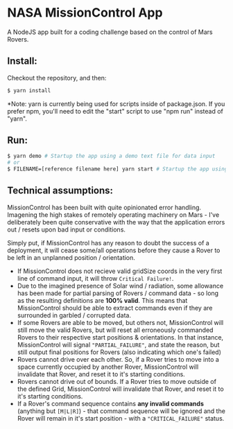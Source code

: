 # NASA MissionControl App
A NodeJS app built for a coding challenge based on the control of Mars Rovers.

## Install:
Checkout the repository, and then:
```bash
$ yarn install
```
*Note: yarn is currently being used for scripts inside of package.json. If you prefer npm, you'll need to edit the "start" script to use "npm run" instead of "yarn".

## Run:
```bash
$ yarn demo # Startup the app using a demo text file for data input
# or
$ FILENAME=[reference filename here] yarn start # Startup the app using your own text file input
```

## Technical assumptions:
MissionControl has been built with quite opinionated error handling.
Imagening the high stakes of remotely operating machinery on Mars - I've deliberately been quite conservative with the way that the application errors out / resets upon bad input or conditions.

Simply put, if MissionControl has any reason to doubt the success of a deployment, it will cease some/all operations before they cause a Rover to be left in an unplanned position / orientation.

- If MissionControl does not recieve valid gridSize coords in the very first line of command input, it will throw `Critical Failure!`.
- Due to the imagined presence of Solar wind / radiation, some allowance has been made for partial parsing of Rovers / command data - so long as the resulting definitions are **100% valid**. This means that MissionControl should be able to extract commands even if they are surrounded in garbled / corrupted data.
- If some Rovers are able to be moved, but others not, MissionControl will still move the valid Rovers, but will reset all erroneously commanded Rovers to their respective start positions & orientations. In that instance, MissionControl will signal `"PARTIAL_FAILURE"`, and state the reason, but still output final positions for Rovers (also indicating which one's failed)
- Rovers cannot drive over each other. So, if a Rover tries to move into a space currently occupied by another Rover, MissionControl will invalidate that Rover, and reset it to it's starting conditions.
- Rovers cannot drive out of bounds. If a Rover tries to move outside of the defined Grid, MissionControl will invalidate that Rover, and reset it to it's starting conditions.
- If a Rover's command sequence contains **any invalid commands** (anything but `[M|L|R]`) - that command sequence will be ignored and the Rover will remain in it's start position - with a `"CRITICAL_FAILURE"` status.

